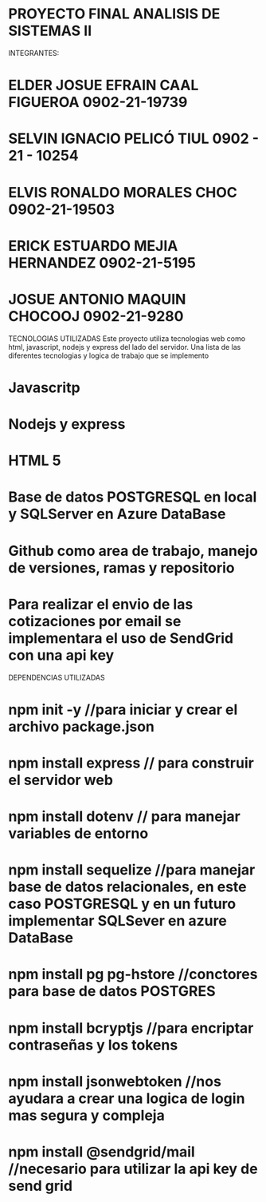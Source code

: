# PROYECTO FINAL ANALISIS DE SISTEMAS II

INTEGRANTES:
# ELDER JOSUE EFRAIN CAAL FIGUEROA 0902-21-19739
# SELVIN IGNACIO PELICÓ TIUL 0902 - 21 - 10254
# ELVIS RONALDO MORALES CHOC 0902-21-19503
# ERICK ESTUARDO MEJIA HERNANDEZ 0902-21-5195
# JOSUE ANTONIO MAQUIN CHOCOOJ 0902-21-9280


TECNOLOGIAS UTILIZADAS
Este proyecto utiliza tecnologias web como html, javascript, nodejs y express del lado del servidor. 
Una lista de las diferentes tecnologias y logica de trabajo que se implemento
# Javascritp
# Nodejs y express
# HTML 5
# Base de datos POSTGRESQL en local y SQLServer en Azure DataBase
# Github como area de trabajo, manejo de versiones, ramas y repositorio
# Para realizar el envio de las cotizaciones por email se implementara el uso de SendGrid con una api key

DEPENDENCIAS UTILIZADAS
# npm init -y //para iniciar y crear el archivo package.json
# npm install express // para construir el servidor web
# npm install dotenv // para manejar variables de entorno
# npm install sequelize //para manejar base de datos relacionales, en este caso POSTGRESQL y en un futuro implementar SQLSever en azure DataBase
# npm install pg pg-hstore //conctores para base de datos POSTGRES
# npm install bcryptjs //para encriptar contraseñas y los tokens
# npm install jsonwebtoken //nos ayudara a crear una logica de login mas segura y compleja
# npm install @sendgrid/mail //necesario para utilizar la api key de send grid


